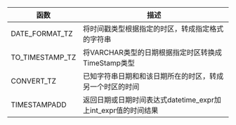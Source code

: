 | 函数              | 描述                                        |
|-----------------|-------------------------------------------|
| DATE_FORMAT_TZ  | 将时间戳类型根据指定的时区，转成指定格式的字符串                  |
| TO_TIMESTAMP_TZ | 将VARCHAR类型的日期根据指定时区转换成TimeStamp类型         |
| CONVERT_TZ      | 已知字符串日期和和该日期所在的时区，转成另一个时区的时间              |
| TIMESTAMPADD    | 返回日期或日期时间表达式datetime_expr加上int_expr值的时间结果 |

